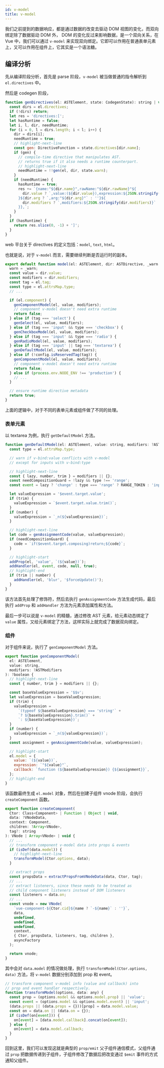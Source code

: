 ```yaml
---
id: v-model
title: v-model
---
```


我们之前提到的数据响应，都是通过数据的改变去驱动 DOM 视图的变化，而双向绑定除了数据驱动 DOM 外， DOM 的变化反过来影响数据，是一个双向关系，在 Vue 中，我们可以通过 `v-model` 来实现双向绑定。它即可以作用在普通表单元素上，又可以作用在组件上，它其实是一个语法糖。

## 编译分析

先从编译阶段分析，首先是 parse 阶段，`v-model` 被当做普通的指令解析到 `el.directives` 中。

然后是 codegen 阶段，

```js title="src/compiler/codegen/index.js"
function genDirectives(el: ASTElement, state: CodegenState): string | void {
  const dirs = el.directives;
  if (!dirs) return;
  let res = 'directives:[';
  let hasRuntime = false;
  let i, l, dir, needRuntime;
  for (i = 0, l = dirs.length; i < l; i++) {
    dir = dirs[i];
    needRuntime = true;
    // highlight-next-line
    const gen: DirectiveFunction = state.directives[dir.name];
    if (gen) {
      // compile-time directive that manipulates AST.
      // returns true if it also needs a runtime counterpart.
      // highlight-next-line
      needRuntime = !!gen(el, dir, state.warn);
    }
    if (needRuntime) {
      hasRuntime = true;
      res += `{name:"${dir.name}",rawName:"${dir.rawName}"${
        dir.value ? `,value:(${dir.value}),expression:${JSON.stringify(dir.value)}` : ''
      }${dir.arg ? `,arg:"${dir.arg}"` : ''}${
        dir.modifiers ? `,modifiers:${JSON.stringify(dir.modifiers)}` : ''
      }},`;
    }
  }
  if (hasRuntime) {
    return res.slice(0, -1) + ']';
  }
}
```

web 平台关于 directives 的定义包括：`model`, `text`, `html`。

也就是说，对于 `v-model` 而言，需要继续判断是否运行时的副本。

```js title="src/platforms/web/compiler/directives/model.js"
export default function model(el: ASTElement, dir: ASTDirective, _warn: Function): ?boolean {
  warn = _warn;
  const value = dir.value;
  const modifiers = dir.modifiers;
  const tag = el.tag;
  const type = el.attrsMap.type;
  // ...

  if (el.component) {
    genComponentModel(el, value, modifiers);
    // component v-model doesn't need extra runtime
    return false;
  } else if (tag === 'select') {
    genSelect(el, value, modifiers);
  } else if (tag === 'input' && type === 'checkbox') {
    genCheckboxModel(el, value, modifiers);
  } else if (tag === 'input' && type === 'radio') {
    genRadioModel(el, value, modifiers);
  } else if (tag === 'input' || tag === 'textarea') {
    genDefaultModel(el, value, modifiers);
  } else if (!config.isReservedTag(tag)) {
    genComponentModel(el, value, modifiers);
    // component v-model doesn't need extra runtime
    return false;
  } else if (process.env.NODE_ENV !== 'production') {
    // ...
  }

  // ensure runtime directive metadata
  return true;
}
```

上面的逻辑中，对于不同的表单元素或组件做了不同的处理。

### 表单元素

以 textarea 为例，执行 `getDefaultModel` 方法。

```js
function genDefaultModel(el: ASTElement, value: string, modifiers: ?ASTModifiers): ?boolean {
  const type = el.attrsMap.type;

  // warn if v-bind:value conflicts with v-model
  // except for inputs with v-bind:type

  // highlight-next-line
  const { lazy, number, trim } = modifiers || {};
  const needCompositionGuard = !lazy && type !== 'range';
  const event = lazy ? 'change' : type === 'range' ? RANGE_TOKEN : 'input';

  let valueExpression = '$event.target.value';
  if (trim) {
    valueExpression = `$event.target.value.trim()`;
  }
  if (number) {
    valueExpression = `_n(${valueExpression})`;
  }

  // highlight-next-line
  let code = genAssignmentCode(value, valueExpression);
  if (needCompositionGuard) {
    code = `if($event.target.composing)return;${code}`;
  }

  // highlight-start
  addProp(el, 'value', `(${value})`);
  addHandler(el, event, code, null, true);
  // highlight-end
  if (trim || number) {
    addHandler(el, 'blur', '$forceUpdate()');
  }
}
```

该方法首先处理了修饰符，然后去执行 `genAssignmentCode` 方法生成代码，最后执行 `addProp` 和 `addHandler` 方法为元素添加属性和方法。

最后一步可以说是 `v-model` 的精髓，通过修改 AST 元素，给元素动态绑定了 `value` 属性，又给元素绑定了方法，这样实际上就完成了数据双向绑定。

### 组件

对于组件来说，执行了 `genComponentModel` 方法。

```js
export function genComponentModel(
  el: ASTElement,
  value: string,
  modifiers: ?ASTModifiers
): ?boolean {
  // highlight-next-line
  const { number, trim } = modifiers || {};

  const baseValueExpression = '$$v';
  let valueExpression = baseValueExpression;
  if (trim) {
    valueExpression =
      `(typeof ${baseValueExpression} === 'string'` +
      `? ${baseValueExpression}.trim()` +
      `: ${baseValueExpression})`;
  }
  if (number) {
    valueExpression = `_n(${valueExpression})`;
  }
  const assignment = genAssignmentCode(value, valueExpression);

  // highlight-start
  el.model = {
    value: `(${value})`,
    expression: `"${value}"`,
    callback: `function (${baseValueExpression}) {${assignment}}`,
  };
  // highlight-end
}
```

该函数最终生成 `el.model` 对象，然后在创建子组件 vnode 阶段，会执行 `createComponent` 函数。

```js title="src/core/vdom/create-component.js"
export function createComponent(
  Ctor: Class<Component> | Function | Object | void,
  data: ?VNodeData,
  context: Component,
  children: ?Array<VNode>,
  tag?: string
): VNode | Array<VNode> | void {
  // ...
  // transform component v-model data into props & events
  if (isDef(data.model)) {
    // highlight-next-line
    transformModel(Ctor.options, data);
  }

  // extract props
  const propsData = extractPropsFromVNodeData(data, Ctor, tag);
  // ...
  // extract listeners, since these needs to be treated as
  // child component listeners instead of DOM listeners
  const listeners = data.on;
  // ...
  const vnode = new VNode(
    `vue-component-${Ctor.cid}${name ? `-${name}` : ''}`,
    data,
    undefined,
    undefined,
    undefined,
    context,
    { Ctor, propsData, listeners, tag, children },
    asyncFactory
  );

  return vnode;
}
```

其中会对 `data.model` 的情况做处理，执行 `transformModel(Ctor.options, data)` 方法，将 `v-model` 数据分别添加到 prop 和 event。

```js
// transform component v-model info (value and callback) into
// prop and event handler respectively.
function transformModel(options, data: any) {
  const prop = (options.model && options.model.prop) || 'value';
  const event = (options.model && options.model.event) || 'input';
  (data.props || (data.props = {}))[prop] = data.model.value;
  const on = data.on || (data.on = {});
  if (isDef(on[event])) {
    on[event] = [data.model.callback].concat(on[event]);
  } else {
    on[event] = data.model.callback;
  }
}
```

回到这里，我们可以发现这就是典型的 `prop/emit` 父子组件通信模式，父组件通过 `prop` 把数据传递到子组件，子组件修改了数据后把改变通过 `$emit` 事件的方式通知父组件。
